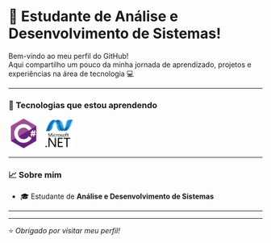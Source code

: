 # 👋 Estudante de Análise e Desenvolvimento de Sistemas!

Bem-vindo ao meu perfil do GitHub!  
Aqui compartilho um pouco da minha jornada de aprendizado, projetos e experiências na área de tecnologia 💻

---

### 🚀 Tecnologias que estou aprendendo

<p align="left">
  <img src="https://raw.githubusercontent.com/devicons/devicon/master/icons/csharp/csharp-original.svg" alt="C#" width="60" height="60"/>
  &nbsp;
  <img src="https://raw.githubusercontent.com/devicons/devicon/master/icons/dot-net/dot-net-original-wordmark.svg" alt=".NET" width="60" height="60"/>
</p>

---

### 📈 Sobre mim

- 🎓 Estudante de **Análise e Desenvolvimento de Sistemas**

---

---
⭐ *Obrigado por visitar meu perfil!*
